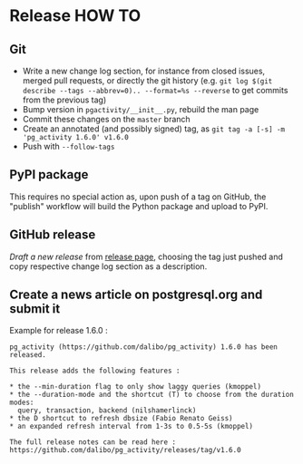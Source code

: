 # Release HOW TO

## Git

* Write a new change log section, for instance from closed issues, merged pull
  requests, or directly the git history (e.g. `git log $(git describe --tags
  --abbrev=0).. --format=%s --reverse` to get commits from the previous tag)
* Bump version in `pgactivity/__init__.py`, rebuild the man page
* Commit these changes on the `master` branch
* Create an annotated (and possibly signed) tag, as
  `git tag -a [-s] -m 'pg_activity 1.6.0' v1.6.0`
* Push with `--follow-tags`

## PyPI package

This requires no special action as, upon push of a tag on GitHub, the "publish"
workflow will build the Python package and upload to PyPI.

## GitHub release

*Draft a new release* from [release page][], choosing the tag just pushed and
copy respective change log section as a description.

[release page]: https://github.com/dalibo/pg_activity/releases

## Create a news article on postgresql.org and submit it

Example for release 1.6.0 : 
```
pg_activity (https://github.com/dalibo/pg_activity) 1.6.0 has been released.

This release adds the following features :

* the --min-duration flag to only show laggy queries (kmoppel)
* the --duration-mode and the shortcut (T) to choose from the duration modes:
  query, transaction, backend (nilshamerlinck)
* the D shortcut to refresh dbsize (Fabio Renato Geiss)
* an expanded refresh interval from 1-3s to 0.5-5s (kmoppel)

The full release notes can be read here :
https://github.com/dalibo/pg_activity/releases/tag/v1.6.0
